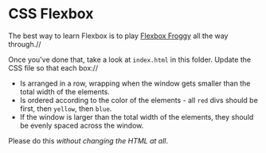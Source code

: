 # CSS Flexbox

The best way to learn Flexbox is to play [Flexbox Froggy](https://flexboxfroggy.com/) all the way through.//

Once you've done that, take a look at `index.html` in this folder. Update the CSS file so that each box://

- Is arranged in a row, wrapping when the window gets smaller than the total width of the elements.
- Is ordered according to the color of the elements - all `red` divs should be first, then `yellow`, then `blue`.
- If the window is larger than the total width of the elements, they should be evenly spaced across the window.

Please do this _without changing the HTML at all_.
